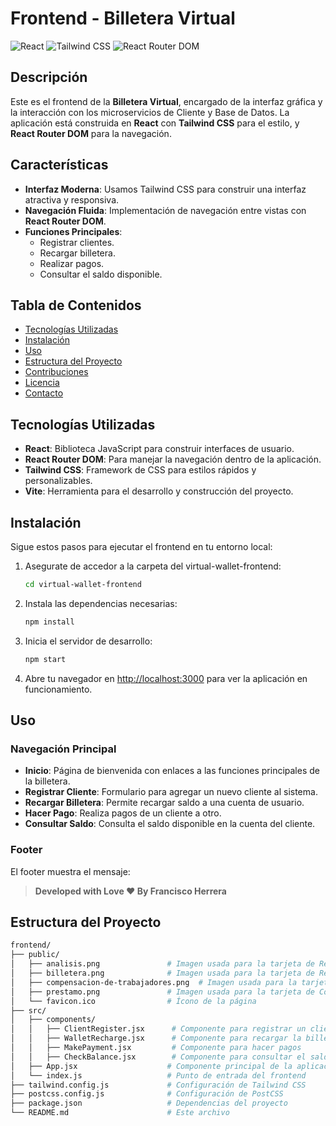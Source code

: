 # Frontend - Billetera Virtual

![React](https://img.shields.io/badge/React-17.0.2-blue.svg)
![Tailwind CSS](https://img.shields.io/badge/TailwindCSS-2.2.19-blue.svg)
![React Router DOM](https://img.shields.io/badge/React%20Router%20DOM-6.0-blue.svg)

## Descripción

Este es el frontend de la **Billetera Virtual**, encargado de la interfaz gráfica y la interacción con los microservicios de Cliente y Base de Datos. La aplicación está construida en **React** con **Tailwind CSS** para el estilo, y **React Router DOM** para la navegación.

## Características

- **Interfaz Moderna**: Usamos Tailwind CSS para construir una interfaz atractiva y responsiva.
- **Navegación Fluida**: Implementación de navegación entre vistas con **React Router DOM**.
- **Funciones Principales**:
  - Registrar clientes.
  - Recargar billetera.
  - Realizar pagos.
  - Consultar el saldo disponible.

## Tabla de Contenidos

- [Tecnologías Utilizadas](#tecnologías-utilizadas)
- [Instalación](#instalación)
- [Uso](#uso)
- [Estructura del Proyecto](#estructura-del-proyecto)
- [Contribuciones](#contribuciones)
- [Licencia](#licencia)
- [Contacto](#contacto)

## Tecnologías Utilizadas

- **React**: Biblioteca JavaScript para construir interfaces de usuario.
- **React Router DOM**: Para manejar la navegación dentro de la aplicación.
- **Tailwind CSS**: Framework de CSS para estilos rápidos y personalizables.
- **Vite**: Herramienta para el desarrollo y construcción del proyecto.

## Instalación

Sigue estos pasos para ejecutar el frontend en tu entorno local:

1. Asegurate de accedor a la carpeta del virtual-wallet-frontend:

    ```bash
    cd virtual-wallet-frontend
    ```

2. Instala las dependencias necesarias:

    ```bash
    npm install
    ```

3. Inicia el servidor de desarrollo:

    ```bash
    npm start
    ```

4. Abre tu navegador en [http://localhost:3000](http://localhost:3000) para ver la aplicación en funcionamiento.

## Uso

### Navegación Principal

- **Inicio**: Página de bienvenida con enlaces a las funciones principales de la billetera.
- **Registrar Cliente**: Formulario para agregar un nuevo cliente al sistema.
- **Recargar Billetera**: Permite recargar saldo a una cuenta de usuario.
- **Hacer Pago**: Realiza pagos de un cliente a otro.
- **Consultar Saldo**: Consulta el saldo disponible en la cuenta del cliente.

### Footer

El footer muestra el mensaje:

> **Developed with Love ❤️ By Francisco Herrera**

## Estructura del Proyecto

```bash
frontend/
├── public/
│   ├── analisis.png               # Imagen usada para la tarjeta de Registrar Cliente
│   ├── billetera.png              # Imagen usada para la tarjeta de Recargar Billetera
│   ├── compensacion-de-trabajadores.png  # Imagen usada para la tarjeta de Hacer Pago
│   ├── prestamo.png               # Imagen usada para la tarjeta de Consultar Saldo
│   └── favicon.ico                # Ícono de la página
├── src/
│   ├── components/
│   │   ├── ClientRegister.jsx      # Componente para registrar un cliente
│   │   ├── WalletRecharge.jsx      # Componente para recargar la billetera
│   │   ├── MakePayment.jsx         # Componente para hacer pagos
│   │   ├── CheckBalance.jsx        # Componente para consultar el saldo
│   ├── App.jsx                    # Componente principal de la aplicación
│   └── index.js                   # Punto de entrada del frontend
├── tailwind.config.js             # Configuración de Tailwind CSS
├── postcss.config.js              # Configuración de PostCSS
├── package.json                   # Dependencias del proyecto
└── README.md                      # Este archivo
